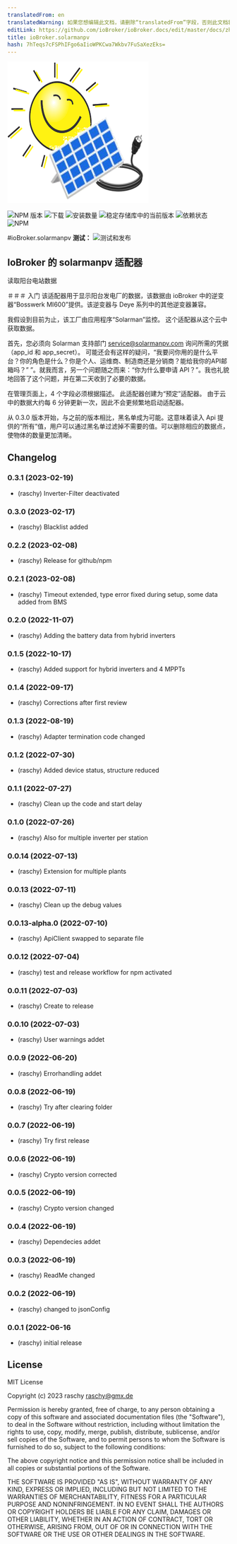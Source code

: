 ```yaml
---
translatedFrom: en
translatedWarning: 如果您想编辑此文档，请删除“translatedFrom”字段，否则此文档将再次自动翻译
editLink: https://github.com/ioBroker/ioBroker.docs/edit/master/docs/zh-cn/adapterref/iobroker.solarmanpv/README.md
title: ioBroker.solarmanpv
hash: 7hTeqs7cFSPhIFgo6aIioWPKCwa7Wkbv7FuSaXezEks=
---
```

![标识](../../../en/adapterref/iobroker.solarmanpv/admin/solarmanpv.png)

![NPM 版本](https://img.shields.io/npm/v/iobroker.solarmanpv.svg)
![下载](https://img.shields.io/npm/dm/iobroker.solarmanpv.svg)
![安装数量](https://iobroker.live/badges/solarmanpv-installed.svg)
![稳定存储库中的当前版本](https://iobroker.live/badges/solarmanpv-stable.svg)
![依赖状态](https://img.shields.io/david/raschy/iobroker.solarmanpv.svg)
![NPM](https://nodei.co/npm/iobroker.solarmanpv.png?downloads=true)

#ioBroker.solarmanpv
**测试：** ![测试和发布](https://github.com/raschy/ioBroker.solarmanpv/workflows/Test%20and%20Release/badge.svg)

## IoBroker 的 solarmanpv 适配器
读取阳台电站数据

＃＃＃ 入门
该适配器用于显示阳台发电厂的数据，该数据由 ioBroker 中的逆变器“Bosswerk MI600”提供。该逆变器与 Deye 系列中的其他逆变器兼容。

我假设到目前为止，该工厂由应用程序“Solarman”监控。
这个适配器从这个云中获取数据。

首先，您必须向 Solarman 支持部门 <service@solarmanpv.com> 询问所需的凭据（app_id 和 app_secret）。
可能还会有这样的疑问，“我要问你用的是什么平台？你的角色是什么？你是个人、运维商、制造商还是分销商？能给我你的API邮箱吗？” ”。就我而言，另一个问题随之而来：“你为什么要申请 API？”。我也礼貌地回答了这个问题，并在第二天收到了必要的数据。

在管理页面上，4 个字段必须根据描述。
此适配器创建为“预定”适配器。
由于云中的数据大约每 6 分钟更新一次，因此不会更频繁地启动适配器。

从 0.3.0 版本开始，与之前的版本相比，黑名单成为可能。这意味着读入 Api 提供的“所有”值，用户可以通过黑名单过滤掉不需要的值。可以删除相应的数据点，使物体的数量更加清晰。

## Changelog
<!--
	Placeholder for the next version (at the beginning of the line):
	### **WORK IN PROGRESS**
-->
### 0.3.1 (2023-02-19)
* (raschy) Inverter-Filter deactivated

### 0.3.0 (2023-02-17)
* (raschy) Blacklist added

### 0.2.2 (2023-02-08)
* (raschy) Release for github/npm

### 0.2.1 (2023-02-08)
* (raschy) Timeout extended, type error fixed during setup, some data added from BMS

### 0.2.0 (2022-11-07)
* (raschy) Adding the battery data from hybrid inverters

### 0.1.5 (2022-10-17)
* (raschy) Added support for hybrid inverters and 4 MPPTs

### 0.1.4 (2022-09-17)
* (raschy) Corrections after first review

### 0.1.3 (2022-08-19)
* (raschy) Adapter termination code changed

### 0.1.2 (2022-07-30)
* (raschy) Added device status, structure reduced

### 0.1.1 (2022-07-27)
* (raschy) Clean up the code and start delay

### 0.1.0 (2022-07-26)
* (raschy) Also for multiple inverter per station

### 0.0.14 (2022-07-13)
* (raschy) Extension for multiple plants

### 0.0.13 (2022-07-11)
* (raschy) Clean up the debug values

### 0.0.13-alpha.0 (2022-07-10)
* (raschy) ApiClient swapped to separate file

### 0.0.12 (2022-07-04)
* (raschy) test and release workflow for npm activated

### 0.0.11 (2022-07-03)
* (raschy) Create to release

### 0.0.10 (2022-07-03)
* (raschy) User warnings addet

### 0.0.9 (2022-06-20)
* (raschy) Errorhandling addet

### 0.0.8 (2022-06-19)
* (raschy) Try after clearing folder

### 0.0.7 (2022-06-19)
* (raschy) Try first release

### 0.0.6 (2022-06-19)
* (raschy) Crypto version corrected

### 0.0.5 (2022-06-19)
* (raschy) Crypto version changed

### 0.0.4 (2022-06-19)

* (raschy) Dependecies addet

### 0.0.3 (2022-06-19)

* (raschy) ReadMe changed

### 0.0.2 (2022-06-19)

* (raschy) changed to jsonConfig

### 0.0.1 (2022-06-16

* (raschy) initial release

## License
MIT License

Copyright (c) 2023 raschy <raschy@gmx.de>

Permission is hereby granted, free of charge, to any person obtaining a copy
of this software and associated documentation files (the "Software"), to deal
in the Software without restriction, including without limitation the rights
to use, copy, modify, merge, publish, distribute, sublicense, and/or sell
copies of the Software, and to permit persons to whom the Software is
furnished to do so, subject to the following conditions:

The above copyright notice and this permission notice shall be included in all
copies or substantial portions of the Software.

THE SOFTWARE IS PROVIDED "AS IS", WITHOUT WARRANTY OF ANY KIND, EXPRESS OR
IMPLIED, INCLUDING BUT NOT LIMITED TO THE WARRANTIES OF MERCHANTABILITY,
FITNESS FOR A PARTICULAR PURPOSE AND NONINFRINGEMENT. IN NO EVENT SHALL THE
AUTHORS OR COPYRIGHT HOLDERS BE LIABLE FOR ANY CLAIM, DAMAGES OR OTHER
LIABILITY, WHETHER IN AN ACTION OF CONTRACT, TORT OR OTHERWISE, ARISING FROM,
OUT OF OR IN CONNECTION WITH THE SOFTWARE OR THE USE OR OTHER DEALINGS IN THE
SOFTWARE.